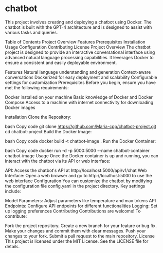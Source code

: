 # chatbot
 
This project involves creating and deploying a chatbot using Docker. The chatbot is built with the GPT-4 architecture and is designed to assist with various tasks and queries.

Table of Contents
Project Overview
Features
Prerequisites
Installation
Usage
Configuration
Contributing
License
Project Overview
The chatbot project is designed to provide an interactive conversational interface using advanced natural language processing capabilities. It leverages Docker to ensure a consistent and easily deployable environment.

Features
Natural language understanding and generation
Context-aware conversations
Dockerized for easy deployment and scalability
Configurable settings for customization
Prerequisites
Before you begin, ensure you have met the following requirements:

Docker installed on your machine
Basic knowledge of Docker and Docker Compose
Access to a machine with internet connectivity for downloading Docker images

Installation
Clone the Repository:

bash
Copy code
git clone https://github.com/Maria-cpp/chatbot-project.git
cd chatbot-project
Build the Docker Image:

bash
Copy code
docker build -t chatbot-image .
Run the Docker Container:

bash
Copy code
docker run -d -p 5000:5000 --name chatbot-container chatbot-image
Usage
Once the Docker container is up and running, you can interact with the chatbot via its API or web interface:

API: Access the chatbot's API at http://localhost:5000/api/v1/chat
Web Interface: Open a web browser and go to http://localhost:5000 to use the web interface
Configuration
You can customize the chatbot by modifying the configuration file config.yaml in the project directory. Key settings include:

Model Parameters: Adjust parameters like temperature and max tokens
API Endpoints: Configure API endpoints for different functionalities
Logging: Set up logging preferences
Contributing
Contributions are welcome! To contribute:

Fork the project repository.
Create a new branch for your feature or bug fix.
Make your changes and commit them with clear messages.
Push your changes to your fork.
Submit a pull request to the main repository.
License
This project is licensed under the MIT License. See the LICENSE file for details.